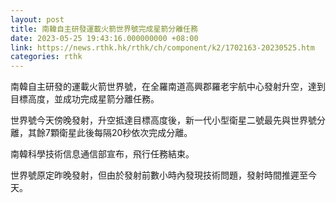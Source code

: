 ```yaml
---
layout: post
title: 南韓自主研發運載火箭世界號完成星箭分離任務
date: 2023-05-25 19:43:16.000000000 +08:00
link: https://news.rthk.hk/rthk/ch/component/k2/1702163-20230525.htm
categories: rthk
---
```


南韓自主研發的運載火箭世界號，在全羅南道高興郡羅老宇航中心發射升空，達到目標高度，並成功完成星箭分離任務。

世界號今天傍晚發射，升空抵達目標高度後，新一代小型衛星二號最先與世界號分離，其餘7顆衛星此後每隔20秒依次完成分離。

南韓科學技術信息通信部宣布，飛行任務結束。

世界號原定昨晚發射，但由於發射前數小時內發現技術問題，發射時間推遲至今天。
